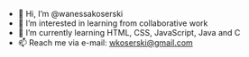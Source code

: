 - 👋 Hi, I’m @wanessakoserski
- 👀 I’m interested in learning from collaborative work
- 🌱 I’m currently learning HTML, CSS, JavaScript, Java and C 
- 📫 Reach me via e-mail: wkoserski@gmail.com

<!---
wanessakoserski/wanessakoserski is a ✨ special ✨ repository because its `README.md` (this file) appears on your GitHub profile.
You can click the Preview link to take a look at your changes.
--->
